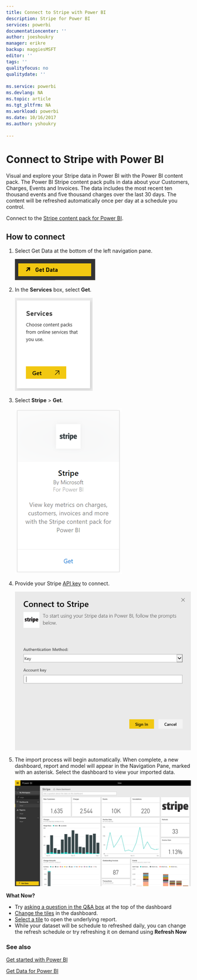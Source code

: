 ```yaml
---
title: Connect to Stripe with Power BI
description: Stripe for Power BI
services: powerbi
documentationcenter: ''
author: joeshoukry
manager: erikre
backup: maggiesMSFT
editor: ''
tags: ''
qualityfocus: no
qualitydate: ''

ms.service: powerbi
ms.devlang: NA
ms.topic: article
ms.tgt_pltfrm: NA
ms.workload: powerbi
ms.date: 10/16/2017
ms.author: yshoukry

---
```

# Connect to Stripe with Power BI
Visual and explore your Stripe data in Power BI with the Power BI content pack. The Power BI Stripe content pack pulls in data about your Customers, Charges, Events and Invoices. The data includes the most recent ten thousand events and five thousand charges over the last 30 days. The content will be refreshed automatically once per day at a schedule you control. 

Connect to the [Stripe content pack for Power BI](https://app.powerbi.com/getdata/services/stripe).

## How to connect
1. Select Get Data at the bottom of the left navigation pane.  
   
    ![](media/powerbi-content-pack-stripe/getdata.png)
2. In the **Services** box, select **Get**.  
   
    ![](media/powerbi-content-pack-stripe/services.png)  
3. Select **Stripe** &gt; **Get**.  
   
    ![](media/powerbi-content-pack-stripe/stripe.png)  
4. Provide your Stripe [API key](https://dashboard.stripe.com/account/apikeys) to connect.  
   
    ![](media/powerbi-content-pack-stripe/creds.png)
5. The import process will begin automatically. When complete, a new dashboard, report and model will appear in the Navigation Pane, marked with an asterisk. Select the dashboard to view your imported data.
   
    ![](media/powerbi-content-pack-stripe/dashboard.png)

**What Now?**

* Try [asking a question in the Q&A box](powerbi-service-q-and-a.md) at the top of the dashboard
* [Change the tiles](powerbi-service-edit-a-tile-in-a-dashboard.md) in the dashboard.
* [Select a tile](powerbi-service-dashboard-tiles.md) to open the underlying report.
* While your dataset will be schedule to refreshed daily, you can change the refresh schedule or try refreshing it on demand using **Refresh Now**

### See also
[Get started with Power BI](powerbi-service-get-started.md)

[Get Data for Power BI](powerbi-service-get-data.md)

